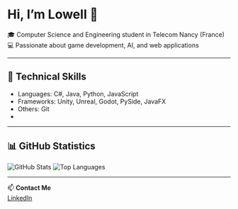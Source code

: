 # Hi, I’m Lowell 👋

🎓 Computer Science and Engineering student in Telecom Nancy (France)
💻 Passionate about game development, AI, and web applications

---

## 🔧 Technical Skills
- Languages: C#, Java, Python, JavaScript
- Frameworks: Unity, Unreal, Godot, PySide, JavaFX
- Others: Git
- 
---

## 📊 GitHub Statistics
![GitHub Stats](https://github-readme-stats.vercel.app/api?username=YourGitHubUsername&show_icons=true&theme=tokyonight)
![Top Languages](https://github-readme-stats.vercel.app/api/top-langs/?username=YourGitHubUsername&layout=compact&theme=tokyonight)

---

📫 **Contact Me**  
[LinkedIn](https://www.linkedin.com/in/lowel-buzzi/)
